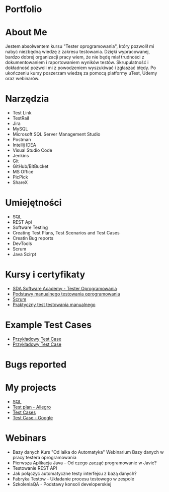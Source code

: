 # Portfolio
# About Me
Jestem absolwentem kursu "Tester oprogramowania", który pozwolił mi nabyć niezbędną wiedzę z zakresu testowania. Dzięki wypracowanej, bardzo dobrej organizacji pracy wiem, że nie będę miał trudności z dokumentowaniem i raportowaniem wyników testów. Skrupulatność i dokładność pozwoli mi z powodzeniem wyszukiwać i zgłaszać błędy. Po ukończeniu kursy poszerzam wiedzę za pomocą platformy uTest, Udemy oraz webinarów.
# Narzędzia
* Test Link
* TestRail
* Jira
* MySQL
* Microsoft SQL Server Management Studio
* Postman
* Intellij IDEA
* Visual Studio Code
* Jenkins
* Git
* GitHub/BitBucket
* MS Office
* PicPick
* ShareX
# Umiejętności
* SQL
* REST Api
* Software Testing
* Creating Test Plans, Test Scenarios and Test Cases 
* Creatin Bug reports
* DevTools
* Scrum
* Java Scirpt
# Kursy i certyfikaty
* [SDA Software Academy - Tester Oprogramowania](https://drive.google.com/file/d/1yS1jY-ucolcL_O-BfsXV5gmaEDouzbXU/view?usp=sharing)
* [Podstawy manualnego testowania oprogramowania](https://drive.google.com/file/d/1rqsDFHcsdNKmXvS6UgeowcnTdqJ-Lykc/view?usp=sharing)
* [Scrum](https://drive.google.com/file/d/1t4pN2ZzEOGjd7Jw5XaWMeuM63MmlKcG8/view?usp=sharing)
* [Praktyczny test testowania manualnego](https://drive.google.com/file/d/1U20EpiOPk3ZdSNKmWCu8b2XSTcBQDyf4/view?usp=sharing)
# Example Test Cases
* [Przykładowy Test Case](https://drive.google.com/file/d/1JofKl2nQ3eNMtqlKlkJiBwLjCV1__ROc/view?usp=sharing)
* [Przykładowy Test Case](https://drive.google.com/file/d/1QJfWdnXa8XO9_Q_xiKx0q-e0IMGmPUT7/view?usp=sharing)
# Bugs reported
# My projects
* [SQL](https://github.com/DamianStawickiIT/Portfolio/blob/main/PortfolioDatabase.sql)
* [Test plan - Allegro](https://docs.google.com/spreadsheets/d/1xT832AyP91jtSRL39wt8oeLFH3lXmz-kWl7A90kKIyU/edit?usp=sharing)
* [Test Cases](https://drive.google.com/file/d/1YeGI4yCi09lHYx9o5nEB9LzJyhJmtKsI/view?usp=sharing)
* [Test Case - Google](https://drive.google.com/file/d/1phJW-UknfM3Fh-3DuYlWq3BATJaFNZw0/view?usp=sharing)
# Webinars
* Bazy danych Kurs "Od laika do Automatyka" Webinarium Bazy danych w pracy testera oprogramowania
* Pierwsza Aplikacja Java – Od czego zacząć programowanie w Javie?
* Testowanie REST API
* Jak połączyć automatyczne testy interfejsu z bazą danych?
* Fabryka Testów - Układanie procesu testowego w zespole
* SzkoleniaQA - Podstawy konsoli developerskiej
